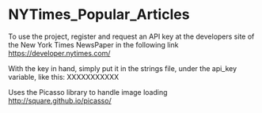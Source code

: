 # NYTimes_Popular_Articles
To use the project, register and request an API key at the developers site of the New York Times NewsPaper in the following link
https://developer.nytimes.com/

With the key in hand, simply put it in the strings file, under the api_key variable, like this:
<string name="api_key">XXXXXXXXXXX</string>

Uses the Picasso library to handle image loading
http://square.github.io/picasso/
